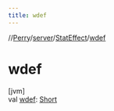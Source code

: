 ```yaml
---
title: wdef
---
```

//[Perry](../../../index.html)/[server](../index.html)/[StatEffect](index.html)/[wdef](wdef.html)



# wdef



[jvm]\
val [wdef](wdef.html): [Short](https://kotlinlang.org/api/latest/jvm/stdlib/kotlin/-short/index.html)




